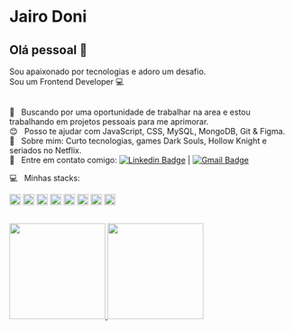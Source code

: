 # Jairo Doni

## Olá pessoal 👋
Sou apaixonado por tecnologias e adoro um desafio.<br/>
Sou um Frontend Developer :computer:

 <br/> 🤔 &nbsp; Buscando por uma oportunidade de trabalhar na area e estou trabalhando em projetos pessoais para me aprimorar.
 <br/> :blush: &nbsp; Posso te ajudar com JavaScript, CSS, MySQL, MongoDB, Git & Figma.
 <br/> 💬  &nbsp; Sobre mim: Curto tecnologias, games Dark Souls, Hollow Knight e seriados no Netflix.
 <br/> :email: &nbsp; Entre em contato comigo: [![Linkedin Badge](https://img.shields.io/badge/-JairoDoni-blue?style=flat-square&logo=Linkedin&logoColor=white&link=https://www.linkedin.com/in/jairodoni/)](https://www.linkedin.com/in/jairodoni/) 
 | 
 [![Gmail Badge](https://img.shields.io/badge/-jairo.doni97@gmail.com-c14438?style=flat-square&logo=Gmail&logoColor=white&link=mailto:jairo.doni97@gmail.com)](mailto:jairo.doni97@gmail.com)
 
:computer: &nbsp; Minhas stacks: 
<div style="display: inline_block">
  <code><img height="20" src="https://img.shields.io/badge/-JavaScript-black?style=flat&logo=javascript"></code>
  <code><img height="20" src="https://img.shields.io/badge/-TypeScript-007ACC?style=flat&logo=typescript"></code>
  <code><img height="20" src="https://img.shields.io/badge/-React-black?style=flat&logo=react"></code>
  <code><img height="20" src="https://camo.githubusercontent.com/483be43ad78324ee7065df7061ddf6896a29e2db/68747470733a2f2f696d672e736869656c64732e696f2f62616467652f72656163745f6e61746976652532302d2532333230323332612e7376673f267374796c653d666f722d7468652d6261646765266c6f676f3d7265616374266c6f676f436f6c6f723d253233363144414642"></code>
 <code><img height="20" src="https://img.shields.io/badge/-Nodejs-black?style=flat&logo=Node.js"></code>
 <code><img height="20" src="https://img.shields.io/badge/-HTML5-E34F26?style=flat&logo=html5&logoColor=white"></code>
  <code><img height="20" src="https://img.shields.io/badge/-CSS3-1572B6?style=flat&logoColor=white"></code>
  <code><img height="20" src="https://img.shields.io/badge/-MySQL-black?style=flat"></code>
  
</div>

##

 <div>
   <a href="https://www.linkedin.com/in/jairodoni/">
   <img height="170em" src="https://github-readme-stats.vercel.app/api?username=jairodoni&theme=nightowl&show_icons=true&locale=pt-br&hide=issues"/>
   <img height="170em"  src="https://github-readme-stats.vercel.app/api/top-langs/?username=jairodoni&layout=compact&langs_count=7&theme=nightowl&locale=pt-br"/>
</div>
 
<!-- ![Snake animation](https://github.com/rafaballerini/rafaballerini/blob/output/github-contribution-grid-snake.svg) -->
 

 <!-- <br/> :computer: &nbsp; Minha stack: ReactJS, Node.js, React Native & CSS. --> 
 <!-- ![Anurag's GitHub stats](https://github-readme-stats.vercel.app/api?username=jairodoni&theme=nightowl&show_icons=true&locale=pt-br&hide=issues)-->
 
